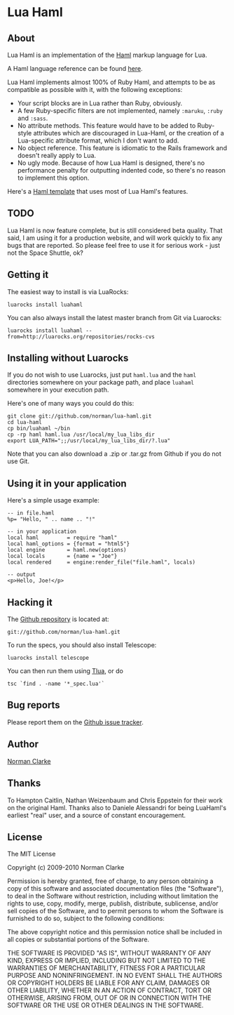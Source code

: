 # Lua Haml

## About

Lua Haml is an implementation of the [Haml](http://haml-lang.com) markup
language for Lua.

A Haml language reference can be found
[here](http://haml-lang.com/docs/yardoc/HAML_REFERENCE.md.html).

Lua Haml implements almost 100% of Ruby Haml, and attempts to be as compatible
as possible with it, with the following exceptions:

* Your script blocks are in Lua rather than Ruby, obviously.
* A few Ruby-specific filters are not implemented, namely `:maruku`, `:ruby` and `:sass`.
* No attribute methods. This feature would have to be added to Ruby-style
  attributes which are discouraged in Lua-Haml, or the creation of a
  Lua-specific attribute format, which I don't want to add.
* No object reference. This feature is idiomatic to the Rails framework and
  doesn't really apply to Lua.
* No ugly mode. Because of how Lua Haml is designed, there's no performance
  penalty for outputting indented code, so there's no reason to implement this
  option.

Here's a [Haml
template](http://github.com/norman/lua-haml/tree/master/sample.haml) that uses
most of Lua Haml's features.

## TODO

Lua Haml is now feature complete, but is still considered beta quality. That
said, I am using it for a production website, and will work quickly to fix any
bugs that are reported.  So please feel free to use it for serious work - just
not the Space Shuttle, ok?


## Getting it

The easiest way to install is via LuaRocks:

    luarocks install luahaml

You can also always install the latest master branch from Git via Luarocks:

    luarocks install luahaml --from=http://luarocks.org/repositories/rocks-cvs

## Installing without Luarocks

If you do not wish to use Luarocks, just put `haml.lua` and the `haml` directories
somewhere on your package path, and place `luahaml` somewhere in your execution
path.

Here's one of many ways you could do this:

    git clone git://github.com/norman/lua-haml.git
    cd lua-haml
    cp bin/luahaml ~/bin
    cp -rp haml haml.lua /usr/local/my_lua_libs_dir
    export LUA_PATH=";;/usr/local/my_lua_libs_dir/?.lua"

Note that you can also download a .zip or .tar.gz from Github if you do not use
Git.


## Using it in your application

Here's a simple usage example:

    -- in file.haml
    %p= "Hello, " .. name .. "!"

    -- in your application
    local haml         = require "haml"
    local haml_options = {format = "html5"}
    local engine       = haml.new(options)
    local locals       = {name = "Joe"}
    local rendered     = engine:render_file("file.haml", locals)

    -- output
    <p>Hello, Joe!</p>

## Hacking it

The [Github repository](http://github.com/norman/lua-haml) is located at:

    git://github.com/norman/lua-haml.git

To run the specs, you should also install Telescope:

    luarocks install telescope

You can then run them using [Tlua](http://github.com/norman/tlua), or do

    tsc `find . -name '*_spec.lua'`

## Bug reports

Please report them on the [Github issue tracker](http://github.com/norman/lua-haml/issues).

## Author

[Norman Clarke](mailto://norman@njclarke.com)

## Thanks

To Hampton Caitlin, Nathan Weizenbaum and Chris Eppstein for their work on the
original Haml. Thanks also to Daniele Alessandri for being LuaHaml's earliest
"real" user, and a source of constant encouragement.

## License

The MIT License

Copyright (c) 2009-2010 Norman Clarke

Permission is hereby granted, free of charge, to any person obtaining a copy of
this software and associated documentation files (the "Software"), to deal in
the Software without restriction, including without limitation the rights to
use, copy, modify, merge, publish, distribute, sublicense, and/or sell copies of
the Software, and to permit persons to whom the Software is furnished to do so,
subject to the following conditions:

The above copyright notice and this permission notice shall be included in all
copies or substantial portions of the Software.

THE SOFTWARE IS PROVIDED "AS IS", WITHOUT WARRANTY OF ANY KIND, EXPRESS OR
IMPLIED, INCLUDING BUT NOT LIMITED TO THE WARRANTIES OF MERCHANTABILITY, FITNESS
FOR A PARTICULAR PURPOSE AND NONINFRINGEMENT. IN NO EVENT SHALL THE AUTHORS OR
COPYRIGHT HOLDERS BE LIABLE FOR ANY CLAIM, DAMAGES OR OTHER LIABILITY, WHETHER
IN AN ACTION OF CONTRACT, TORT OR OTHERWISE, ARISING FROM, OUT OF OR IN
CONNECTION WITH THE SOFTWARE OR THE USE OR OTHER DEALINGS IN THE SOFTWARE.
